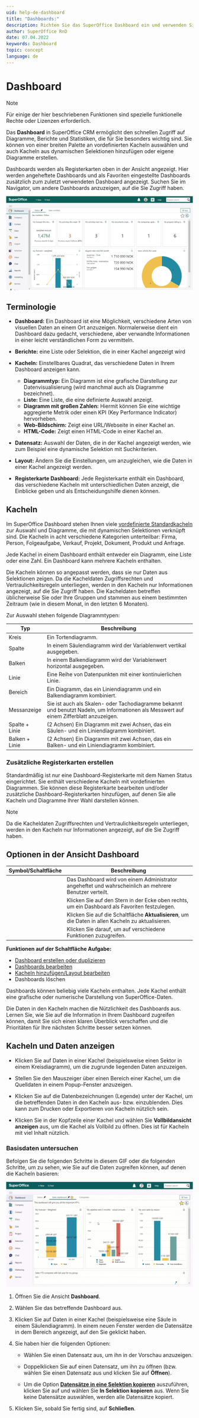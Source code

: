 ```yaml
---
uid: help-de-dashboard
title: "Dashboards:"
description: Richten Sie das SuperOffice Dashboard ein und verwenden Sie vordefinierte Kacheln. Dashboards sind gleichermaßen ideal für alle Benutzer und Manager. Sie erhalten einen Überblick über Ihre individuelle Arbeit oder Ihre Teamleistung.
author: SuperOffice RnD
date: 07.04.2022
keywords: Dashboard
topic: concept
language: de
---
```


# Dashboard

> [!NOTE]
> Für einige der hier beschriebenen Funktionen sind spezielle funktionelle Rechte oder Lizenzen erforderlich.

Das **Dashboard** in SuperOffice CRM ermöglicht den schnellen Zugriff auf Diagramme, Berichte und Statistiken, die für Sie besonders wichtig sind. Sie können von einer breiten Palette an vordefinierten Kacheln auswählen und auch Kacheln aus dynamischen Selektionen hinzufügen oder eigene Diagramme erstellen.

Dashboards werden als Registerkarten oben in der Ansicht angezeigt. Hier werden angeheftete Dashboards und als Favoriten eingestellte Dashboards zusätzlich zum zuletzt verwendeten Dashboard angezeigt. Suchen Sie im Navigator, um andere Dashboards anzuzeigen, auf die Sie Zugriff haben.

![Personalisieren Sie Ihr Dashboard, damit es nützlicher für Sie wird -screenshot][img4]

## Terminologie

* **Dashboard:** Ein Dashboard ist eine Möglichkeit, verschiedene Arten von visuellen Daten an einem Ort anzuzeigen. Normalerweise dient ein Dashboard dazu gedacht, verschiedene, aber verwandte Informationen in einer leicht verständlichen Form zu vermitteln.

* **Berichte:** eine Liste oder Selektion, die in einer Kachel angezeigt wird

* **Kacheln:** Einstellbares Quadrat, das verschiedene Daten in Ihrem Dashboard anzeigen kann.

  * **Diagrammtyp:** Ein Diagramm ist eine grafische Darstellung zur Datenvisualisierung (wird manchmal auch als Diagramme bezeichnet).
  * **Liste:** Eine Liste, die eine definierte Auswahl anzeigt.
  * **Diagramm mit großen Zahlen:** Hiermit können Sie eine wichtige aggregierte Metrik oder einen KPI (Key Performance Indicator) hervorheben.
  * **Web-Bildschirm:**  Zeigt eine URL/Webseite in einer Kachel an.
  * **HTML-Code:** Zeigt einen HTML-Code in einer Kachel an.

* **Datensatz:** Auswahl der Daten, die in der Kachel angezeigt werden, wie zum Beispiel eine dynamische Selektion mit Suchkriterien.

* **Layout:** Ändern Sie die Einstellungen, um anzugleichen, wie die Daten in einer Kachel angezeigt werden.

* **Registerkarte Dashboard:** Jede Registerkarte enthält ein Dashboard, das verschiedene Kacheln mit unterschiedlichen Daten anzeigt, die Einblicke geben und als Entscheidungshilfe dienen können.

## Kacheln

Im SuperOffice Dashboard stehen Ihnen viele [vordefinierte Standardkacheln][6] zur Auswahl und Diagramme, die mit dynamischen Selektionen verknüpft sind. Die Kacheln in acht verschiedene Kategorien unterteilbar: Firma, Person, Folgeaufgabe, Verkauf, Projekt, Dokument, Produkt und Anfrage.

Jede Kachel in einem Dashboard enthält entweder ein Diagramm, eine Liste oder eine Zahl. Ein Dashboard kann mehrere Kacheln enthalten.

Die Kacheln können so angepasst werden, dass sie nur Daten aus Selektionen zeigen. Da die Kacheldaten Zugriffsrechten und Vertraulichkeitsregeln unterliegen, werden in den Kacheln nur Informationen angezeigt, auf die Sie Zugriff haben. Die Kacheldaten betreffen üblicherweise Sie oder Ihre Gruppen und stammen aus einem bestimmten Zeitraum (wie in diesem Monat, in den letzten 6 Monaten).

Zur Auswahl stehen folgende Diagrammtypen:

| Typ | Beschreibung |
|---|---|
| Kreis | Ein Tortendiagramm. |
| Spalte | In einem Säulendiagramm wird der Variablenwert vertikal ausgegeben. |
| Balken | In einem Balkendiagramm wird der Variablenwert horizontal ausgegeben. |
| Linie | Eine Reihe von Datenpunkten mit einer kontinuierlichen Linie. |
| Bereich | Ein Diagramm, das ein Liniendiagramm und ein Balkendiagramm kombiniert. |
| Messanzeige | Sie ist auch als Skalen- oder Tachodiagramme bekannt und benutzt Nadeln, um Informationen als Messwert auf einem Zifferblatt anzuzeigen. |
| Spalte + Linie | (2 Achsen) Ein Diagramm mit zwei Achsen, das ein Säulen- und ein Liniendiagramm kombiniert. |
| Balken + Linie | (2 Achsen) Ein Diagramm mit zwei Achsen, das ein Balken- und ein Liniendiagramm kombiniert. |

### Zusätzliche Registerkarten erstellen

Standardmäßig ist nur eine Dashboard-Registerkarte mit dem Namen Status eingerichtet. Sie enthält verschiedene Kacheln mit vordefinierten Diagrammen. Sie können diese Registerkarte bearbeiten und/oder zusätzliche Dashboard-Registerkarten hinzufügen, auf denen Sie alle Kacheln und Diagramme Ihrer Wahl darstellen können.

> [!NOTE]
> Da die Kacheldaten Zugriffsrechten und Vertraulichkeitsregeln unterliegen, werden in den Kacheln nur Informationen angezeigt, auf die Sie Zugriff haben.

## Optionen in der Ansicht Dashboard

| Symbol/Schaltfläche | Beschreibung |
|---|---|
| <i class="ph ph-push-pin" aria-label="Pin"></i> | Das Dashboard wird von einem Administrator angeheftet und wahrscheinlich an mehrere Benutzer verteilt. |
| <i class="ph ph-star" aria-label="Star icon"></i> | Klicken Sie auf den Stern in der Ecke oben rechts, um ein Dashboard als Favoriten festzulegen. |
| <i class="ph ph-arrow-clockwise" aria-label="Refresh"></i> | Klicken Sie auf die Schaltfläche **Aktualisieren**, um die Daten in allen Kacheln zu aktualisieren. |
| <i class="ph ph-dots-three-circle-vertical" aria-label="Aufgabe"></i> | Klicken Sie darauf, um auf verschiedene Funktionen zuzugreifen. |

**Funktionen auf der Schaltfläche Aufgabe:**

* [Dashboard erstellen oder duplizieren][1]
* [Dashboards bearbeiten][3]
* [Kacheln hinzufügen/Layout bearbeiten][4]
* Dashboards löschen

Dashboards können beliebig viele Kacheln enthalten. Jede Kachel enthält eine grafische oder numerische Darstellung von SuperOffice-Daten.

Die Daten in den Kacheln machen die Nützlichkeit des Dashboards aus. Lernen Sie, wie Sie auf die Information in Ihrem Dashboard zugreifen können, damit Sie sich einen klaren Überblick verschaffen und die Prioritäten für Ihre nächsten Schritte besser setzen können.

## Kacheln und Daten anzeigen

* Klicken Sie auf Daten in einer Kachel (beispielsweise einen Sektor in einem Kreisdiagramm), um die zugrunde liegenden Daten anzuzeigen.

* Stellen Sie den Mauszeiger über einen Bereich einer Kachel, um die Quelldaten in einem Popup-Fenster anzuzeigen.

* Klicken Sie auf die Datenbezeichnungen (Legende) unter der Kachel, um die betreffenden Daten in den Kacheln aus- bzw. einzublenden. Dies kann zum Drucken oder Exportieren von Kacheln nützlich sein.

* Klicken Sie <i class="ph ph-dots-three-circle-vertical" aria-label="Aufgabe"></i> in der Kopfzeile einer Kachel und wählen Sie **Vollbildansicht anzeigen** aus, um die Kachel als Vollbild zu öffnen. Dies ist für Kacheln mit viel Inhalt nützlich.

### Basisdaten untersuchen

Befolgen Sie die folgenden Schritte in diesem GIF oder die folgenden Schritte, um zu sehen, wie Sie auf die Daten zugreifen können, auf denen die Kacheln basieren:

![Legen Sie die Daten offen, auf denen das Diagramm mit einem Dashboard-Drill-Down basiert -screenshot][img2]

1. Öffnen Sie die Ansicht **Dashboard**.

2. Wählen Sie das betreffende Dashboard aus.

3. Klicken Sie auf Daten in einer Kachel (beispielsweise eine Säule in einem Säulendiagramm). In einem neuen Fenster werden die Datensätze in dem Bereich angezeigt, auf den Sie geklickt haben.

4. Sie haben hier die folgenden Optionen:

    * Wählen Sie einen Datensatz aus, um ihn in der Vorschau anzuzeigen.

    * Doppelklicken Sie auf einen Datensatz, um ihn zu öffnen (bzw. wählen Sie einen Datensatz aus und klicken Sie auf **Öffnen**).

    * Um die Option [**Datensätze in eine Selektion kopieren**][8] auszuführen, klicken Sie auf <i class="ph ph-dots-three-circle-vertical" aria-label="Aufgabe"></i> und wählen Sie **In Selektion kopieren** aus. Wenn Sie keine Datensätze auswählen, werden alle Datensätze kopiert.

5. Klicken Sie, sobald Sie fertig sind, auf **Schließen**.

<!-- Referenced links -->
[1]: create.md
[3]: update.md
[4]: add-tile.md
[6]: working-with-tiles.md
[8]: ../../search-options/selection/learn/add-remove-members-static.md

<!-- Referenced images -->
[img4]: ../../../media/loc/en/dashboard/dashboard-overview.png
[img2]: ../../../media/loc/en/dashboard/10-drill-down.gif
